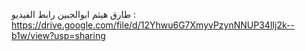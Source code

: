 طارق هيثم ابوالجبين
رابط الفيديو : https://drive.google.com/file/d/12Yhwu6G7XmyvPzynNNUP34lIj2k--b1w/view?usp=sharing
